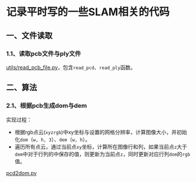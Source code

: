 
# 记录平时写的一些SLAM相关的代码

## 一、文件读取

### 1.1、读取pcb文件与ply文件

[utils/read_pcb_file.py](./utils/read_pcb_file.py)，包含`read_pcd`、`read_ply`函数。

## 二、算法

### 2.1、根据pcb生成dom与dem

实现过程：

- 根据rgb点云(`xyzrgb`)中xy坐标与设置的网格分辨率，计算图像大小，并初始化`dom`（`w, h, 3`）、`dem`（`w, h`）。
- 遍历所有点云，通过当前点`xy`坐标，计算所在图像行和列，如果当前点`z`大于`dem`中对于行列的中保存的值，则更新为当前点`z`，同时更新对应行列`dom`的`rgb`值。

[pcd2dom.py](./pcd2dom.py)